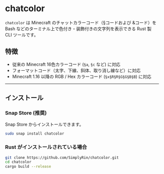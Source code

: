 # chatcolor

`chatcolor` は Minecraft のチャットカラーコード（§コードおよび &コード）を Bash などのターミナル上で色付き・装飾付きの文字列を表示できる Rust 製 CLI ツールです。

## 特徴

- 従来の Minecraft 16色カラーコード (`§a`, `§c` など) に対応
- フォーマットコード（太字、下線、斜体、取り消し線など）に対応
- Minecraft 1.16 以降の RGB / Hex カラーコード (`§x§R§R§G§G§B§B`) に対応

---

## インストール

### Snap Store (推奨)

Snap Store からインストールできます。

```sh
sudo snap install chatcolor
```

### Rust がインストールされている場合

```sh
git clone https://github.com/SimplyRin/chatcolor.git
cd chatcolor
cargo build --release
```
